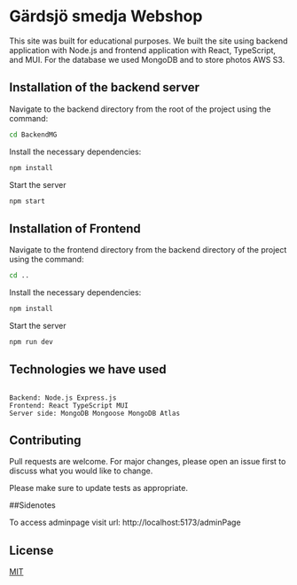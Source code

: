 # Gärdsjö smedja Webshop

This site was built for educational purposes. We built the site using backend application with Node.js and frontend application with React, TypeScript, and MUI. For the database we used MongoDB and to store photos AWS S3.

## Installation of the backend server

Navigate to the backend directory from the root of the project using the command:
```bash
cd BackendMG
```
Install the necessary dependencies:
```bash
npm install
```
Start the server
```bash
npm start
```

## Installation of Frontend

Navigate to the frontend directory from the backend directory of the project using the command:
```bash
cd ..
```
Install the necessary dependencies:
```bash
npm install
```
Start the server
```bash
npm run dev
```


## Technologies we have used

```

Backend: Node.js Express.js 
Frontend: React TypeScript MUI
Server side: MongoDB Mongoose MongoDB Atlas
```

## Contributing

Pull requests are welcome. For major changes, please open an issue first
to discuss what you would like to change.

Please make sure to update tests as appropriate.


##Sidenotes

To access adminpage visit url: http://localhost:5173/adminPage

## License

[MIT](https://choosealicense.com/licenses/mit/)
